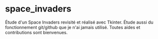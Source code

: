 # space_invaders
Étude d'un Space Invaders revisité et réalisé avec Tkinter.
Étude aussi du fonctionnement git/github que je n'ai jamais utilisé. Toutes aides et contributions sont bienvenues. 
